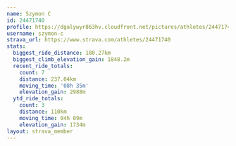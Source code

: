 ```yaml
---
name: Szymon C
id: 24471740
profile: https://dgalywyr863hv.cloudfront.net/pictures/athletes/24471740/7213253/3/large.jpg
username: szymon-c
strava_url: https://www.strava.com/athletes/24471740
stats:
  biggest_ride_distance: 180.27km
  biggest_climb_elevation_gain: 1848.2m
  recent_ride_totals:
    count: 7
    distance: 237.04km
    moving_time: '08h 35m'
    elevation_gain: 2988m
  ytd_ride_totals:
    count: 3
    distance: 110km
    moving_time: 04h 09m
    elevation_gain: 1734m
layout: strava_member
--- 
```

